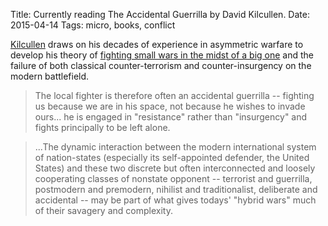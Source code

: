 Title: Currently reading The Accidental Guerrilla by David Kilcullen.
Date: 2015-04-14
Tags: micro, books, conflict

[Kilcullen](https://en.wikipedia.org/wiki/David_Kilcullen) draws on his decades of experience in asymmetric warfare to develop his theory of [fighting small wars in the midst of a big one](http://www.amazon.com/The-Accidental-Guerrilla-Fighting-Small/dp/0199754098) and the failure of both classical counter-terrorism and counter-insurgency on the modern battlefield.

> The local fighter is therefore often an accidental guerrilla -- fighting us because we are in his space, not because he wishes to invade ours... he is engaged in "resistance" rather than "insurgency" and fights principally to be left alone.

> ...The dynamic interaction between the modern international system of nation-states (especially its self-appointed defender, the United States) and these two discrete but often interconnected and loosely cooperating classes of nonstate opponent -- terrorist and guerrilla, postmodern and premodern, nihilist and traditionalist, deliberate and accidental -- may be part of what gives todays' "hybrid wars" much of their savagery and complexity.
